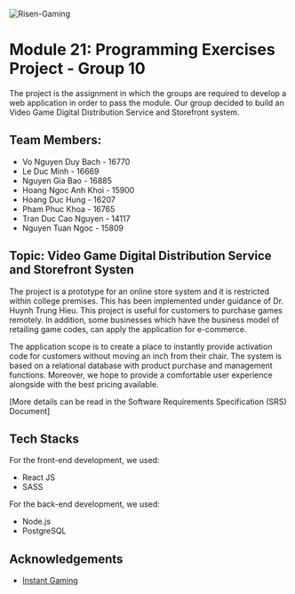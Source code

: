![Risen-Gaming](https://bachiro-portfolio.onrender.com/assets/images/risen/pic1.png)

# Module 21: Programming Exercises Project - Group 10
The project is the assignment in which the groups are required to develop a web application in order to pass the module. Our group decided to build an Video Game Digital Distribution Service and Storefront system.

## Team Members:
- Vo Nguyen Duy Bach - 16770
- Le Duc Minh - 16669
- Nguyen Gia Bao - 16885
- Hoang Ngoc Anh Khoi - 15900
- Hoang Duc Hung - 16207
- Pham Phuc Khoa - 16765
- Tran Duc Cao Nguyen - 14117
- Nguyen Tuan Ngoc - 15809

## Topic: Video Game Digital Distribution Service and Storefront Systen
The project is a prototype for an online store system and it is restricted within college
premises. This has been implemented under guidance of Dr. Huynh Trung Hieu. This
project is useful for customers to purchase games remotely. In addition, some businesses
which have the business model of retailing game codes, can apply the application for
e-commerce.

The application scope is to create a place to instantly provide activation code for customers without moving an inch from their chair. The system is based on a relational database with product purchase and management functions. Moreover, we hope to provide a
comfortable user experience alongside with the best pricing available.

[More details can be read in the Software Requirements Specification (SRS) Document]

## Tech Stacks
For the front-end development, we used: 
- React JS
- SASS

For the back-end development, we used:
- Node.js
- PostgreSQL

## Acknowledgements
- [Instant Gaming](https://www.instant-gaming.com/en/) 



